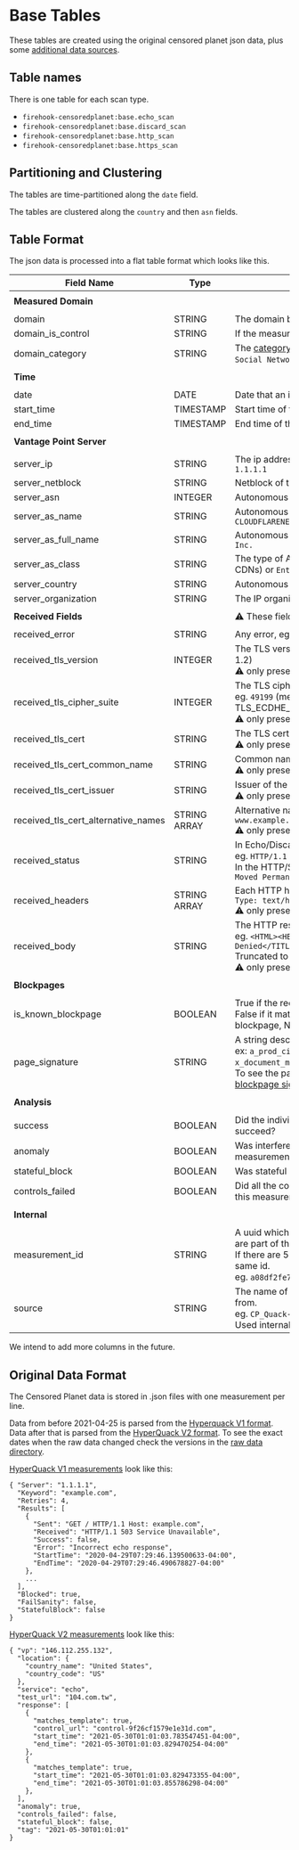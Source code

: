 # Base Tables

These tables are created using the original censored planet json data, plus some
[additional data sources](../pipeline/metadata/).

## Table names

There is one table for each scan type.

- `firehook-censoredplanet:base.echo_scan`
- `firehook-censoredplanet:base.discard_scan`
- `firehook-censoredplanet:base.http_scan`
- `firehook-censoredplanet:base.https_scan`

## Partitioning and Clustering

The tables are time-partitioned along the `date` field.

The tables are clustered along the `country` and then `asn` fields.

## Table Format

The json data is processed into a flat table format which looks like this.

| Field Name                | Type         | Contains |
| ------------------------- | ------------ | -------- |
|                           |
| **Measured Domain**       |
|                           |
| domain                    | STRING       | The domain being tested, eg. `example.com` |
| domain_is_control         | STRING       | If the measured domain a control domain? |
| domain_category           | STRING       | The [category](domain_categories.md) of the domain being tested, eg. `Social Networking`, `None` if unknown |
|                           |
| **Time**                  |
|                           |
| date                      | DATE         | Date that an individual measurement was taken |
| start_time                | TIMESTAMP    | Start time of the individual measurement |
| end_time                  | TIMESTAMP    | End time of the individual measurement |
|                           |
| **Vantage Point Server**  |
|                           |
| server_ip                 | STRING       | The ip address of the server being tested, eg. `1.1.1.1` |
| server_netblock           | STRING       | Netblock of the IP, eg. `1.1.1.0/24` |
| server_asn                | INTEGER      | Autonomous system number, eg. `13335` |
| server_as_name            | STRING       | Autonomous system short name, eg. `CLOUDFLARENET` |
| server_as_full_name       | STRING       | Autonomous system long name, eg. `Cloudflare, Inc.` |
| server_as_class           | STRING       | The type of AS eg. `Transit/Access`, `Content` (for CDNs) or `Enterprise` |
| server_country            | STRING       | Autonomous system country, eg. `US` |
| server_organization       | STRING       | The IP organization, eg. `US` |
|                           |
| **Received Fields**       |              | :warning: These fields differ between scan types |
|                           |
| received_error            | STRING       | Any error, eg. `Network Timeout` |
| received_tls_version      | INTEGER      | The TLS version number eg. `771` (meaning TLS 1.2) </br> :warning: only present in HTTPS tables |
| received_tls_cipher_suite | INTEGER      | The TLS cipher suite number </br> eg. `49199` (meaning TLS_ECDHE_RSA_WITH_AES_128_GCM_SHA256) </br> :warning: only present in HTTPS tables |
| received_tls_cert         | STRING       | The TLS certificate eg. `MIIG1DCCBb...` </br> :warning: only present in HTTPS tables |
| received_tls_cert_common_name | STRING   | Common name of the TLS certificate `example.com` </br> :warning: only present in HTTPS tables |
| received_tls_cert_issuer  | STRING       | Issuer of the TLS certificate `Verisign` </br> :warning: only present in HTTPS tables |
| received_tls_cert_alternative_names | STRING ARRAY | Alternative names from the TLS certificate `www.example.com` </br> :warning: only present in HTTPS tables |
| received_status           | STRING       | In Echo/Discard, any content received on the wire, eg. `HTTP/1.1 403 Forbidden` </br> In the HTTP/S, the http response status, eg. `301 Moved Permanently` |
| received_headers          | STRING ARRAY | Each HTTP header in the response eg. `Content-Type: text/html` </br> :warning: only present in HTTP/S tables |
| received_body             | STRING       | The HTTP response body </br> eg. `<HTML><HEAD>\n<TITLE>Access Denied</TITLE>\n</HEAD></HTML>` </br> Truncated to 64k. </br> :warning: only present in HTTP/S tables |
|                           |
| **Blockpages**            |
|                           |
| is_known_blockpage        | BOOLEAN      | True if the received page matches a blockpage, False if it matches a known false positive blockpage, None otherwise. |
| page_signature            | STRING      | A string describing the matched page </br> ex: `a_prod_cisco` (a know blockpage) or `x_document_moved` (a known false positive). </br> To see the pattern a signature matches check [blockpage signatures](https://github.com/censoredplanet/censoredplanet-analysis/blob/master/pipeline/metadata/data/blockpage_signatures.json) or [false positive signatures](https://github.com/censoredplanet/censoredplanet-analysis/blob/master/pipeline/metadata/data/false_positive_signatures.json) |
|                           |
| **Analysis**              |
|                           |
| success                   | BOOLEAN      | Did the individual roundtrip measurement succeed? |
| anomaly                   | BOOLEAN      | Was interference detected in the overall measurement? |
| stateful_block            | BOOLEAN      | Was stateful interference detected? |
| controls_failed           | BOOLEAN      | Did all the control measurements connected to this measurement fail? |
|                           |
| **Internal**              |
|                           |
| measurement_id            | STRING       | A uuid which is the same for observations which are part of the same measurement. </br> If there are 5 retries of a scan they will all have the same id. </br> eg. `a08df2fe70d54092916b8df87e330f47` |
| source                    | STRING       | The name of the .tar.gz scan file this row came from. </br> eg. `CP_Quack-discard-2020-08-20-05-58-35` </br> Used internally and for debugging |

We intend to add more columns in the future.

## Original Data Format

The Censored Planet data is stored in .json files with one measurement per line.

Data from before 2021-04-25 is parsed from the [Hyperquack V1 format](https://github.com/censoredplanet/censoredplanet/blob/master/docs/hyperquackv1.rst). Data after that is parsed from the [HyperQuack V2 format](https://github.com/censoredplanet/censoredplanet/blob/master/docs/hyperquackv2.rst). To see the exact dates when the raw data changed check the versions in the [raw data directory](https://censoredplanet.org/data/raw).

[HyperQuack V1 measurements](https://github.com/censoredplanet/censoredplanet/blob/master/docs/hyperquackv1.rst) look like this:

```
{ "Server": "1.1.1.1",
  "Keyword": "example.com",
  "Retries": 4,
  "Results": [
    {
      "Sent": "GET / HTTP/1.1 Host: example.com",
      "Received": "HTTP/1.1 503 Service Unavailable",
      "Success": false,
      "Error": "Incorrect echo response",
      "StartTime": "2020-04-29T07:29:46.139500633-04:00",
      "EndTime": "2020-04-29T07:29:46.490678827-04:00"
    },
    ...
  ],
  "Blocked": true,
  "FailSanity": false,
  "StatefulBlock": false
}
```

[HyperQuack V2 measurements](https://github.com/censoredplanet/censoredplanet/blob/master/docs/hyperquackv2.rst) look like this:

```
{ "vp": "146.112.255.132",
  "location": {
    "country_name": "United States",
    "country_code": "US"
  },
  "service": "echo",
  "test_url": "104.com.tw",
  "response": [
    {
      "matches_template": true,
      "control_url": "control-9f26cf1579e1e31d.com",
      "start_time": "2021-05-30T01:01:03.783547451-04:00",
      "end_time": "2021-05-30T01:01:03.829470254-04:00"
    },
    {
      "matches_template": true,
      "start_time": "2021-05-30T01:01:03.829473355-04:00",
      "end_time": "2021-05-30T01:01:03.855786298-04:00"
    },
  ],
  "anomaly": true,
  "controls_failed": false,
  "stateful_block": false,
  "tag": "2021-05-30T01:01:01"
}
```